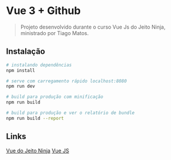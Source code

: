 # Vue 3 + Github

> Projeto desenvolvido durante o curso Vue Js do Jeito Ninja, ministrado por Tiago Matos.

## Instalação

``` bash
# instalando dependências
npm install

# serve com carregamento rápido localhost:8080
npm run dev

# build para produção com minificação
npm run build

# build para produção e ver o relatório de bundle
npm run build --report
```

## Links
[Vue do Jeito Ninja](https://www.youtube.com/playlist?list=PLcoYAcR89n-qq1vGRbaUiV6Q9puy0qigW)
[Vue JS](https://vuejs.org/)
